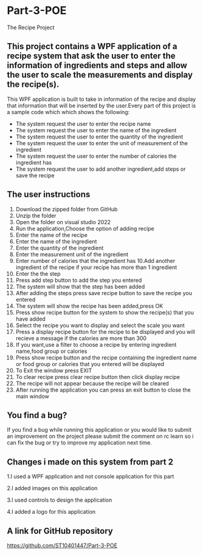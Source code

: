# Part-3-POE
The Recipe Project

## This project contains a WPF application of a recipe system that ask the user to enter the information of ingredients and steps and allow the user to scale the measurements and display the recipe(s).

This WPF application is built to take in information of the recipe and display that information that will be inserted by the user.Every part of this project is a sample code which which shows the following:

* The system request the user to enter the recipe name
* The system request the user to enter the name of the ingredient
* The system request the user to enter the quantity of the ingredient
* The system request the user to enter the unit of measurement of the ingredient
* The system request the user to enter the number of calories the ingredient has
* The system request the user to add another ingredient,add steps or save the recipe

## The user instructions

1. Download the  zipped folder from GitHub
2. Unzip the folder
3. Open the folder on visual studio 2022
4. Run the application,Choose the option of adding recipe
5. Enter the name of the recipe
6. Enter the name of the ingredient
7. Enter the quantity of the ingredient
8. Enter the measurement unit of the ingredient
9. Enter number of calories that the ingredient has
10.Add another ingredient of the recipe if your recipe has more than 1 ingredient
11. Enter the the step
12. Press add step button to add the step you entered
13. The system will show that the step has been added
14. After adding the steps press save recipe button  to save the recipe you entered
15. The system will show the  recipe has been added,press OK
16. Press show recipe button for the system to show the recipe(s) that you have added
17. Select the recipe you want to display and select the scale you want
18. Press a display recipe button for the recipe to be displayed and you will recieve a message if the calories are more than 300
19. If you want,use a filter to choose a recipe by entering  ingredient name,food group or calories
20. Press show recipe button and  the recipe containing the ingredient name or food group or calories that you entered will be displayed
21. To Exit the window press EXIT
22. To clear recipe press clear recipe button then click display recipe
23. The recipe will not appear because the recipe will be cleared
24. After running the application you can press an exit button to close the main window

## You find a bug?
If you find a bug  while running this application or you would like to submit an improvement on the project please submit the comment on rc learn so i can fix the bug or try to improve my application next time.

## Changes i made  on this system  from part 2
1.I used a WPF application and not console application for this part

2.I added  images on this application

3.I used controls to design the application

4.I added a logo for this application

## A link for GitHub repository
https://github.com/ST10401447/Part-3-POE
